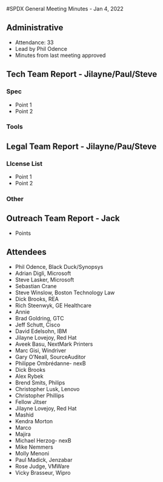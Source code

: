 #SPDX General Meeting Minutes - Jan 4, 2022

## Administrative
- Attendance: 33
- Lead by Phil Odence
- Minutes from last meeting approved


## Tech Team Report - Jilayne/Paul/Steve
### Spec
- Point 1
- Point 2
### Tools

## Legal Team Report - Jilayne/Pau/Steve
### LIcense List
- Point 1
- Point 2
### Other

 
## Outreach Team Report -  Jack
- Points


## Attendees

* Phil Odence, Black Duck/Synopsys
* Adrian Digli, Microsoft
* Steve Lasker, Microsoft
* Sebastian Crane
* Steve Winslow, Boston Technology Law
* Dick Brooks, REA
* Rich Steenwyk, GE Healthcare
* Annie 
* Brad Goldring, GTC
* Jeff Schutt, Cisco
* David Edelsohn, IBM
* Jilayne Lovejoy, Red Hat
* Aveek Basu, NextMark Printers
* Marc Gisi, Windriver
* Gary O’Neall, SourceAuditor
* Philippe Ombrédanne- nexB
* Dick Brooks
* Alex Rybek
* Brend Smits, Philips
* Christopher Lusk, Lenovo
* Christopher Phillips
* Fellow Jitser
* Jilayne Lovejoy, Red Hat
* Mashid
* Kendra Morton
* Marco
* Majira
* Michael Herzog- nexB
* Mike Nemmers
* Molly Menoni
* Paul Madick, Jenzabar
* Rose Judge, VMWare
* Vicky Brasseur, Wipro
